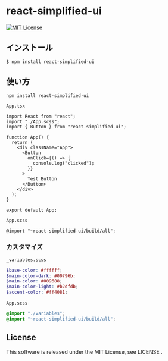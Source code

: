 # react-simplified-ui

[![MIT License](http://img.shields.io/badge/license-MIT-blue.svg?style=flat)](LICENSE)

## インストール

```bash
$ npm install react-simplified-ui
```

## 使い方

`npm install react-simplified-ui`

`App.tsx`

```tsx
import React from "react";
import "./App.scss";
import { Button } from "react-simplified-ui";

function App() {
  return (
    <div className="App">
      <Button
        onClick={() => {
          console.log("clicked");
        }}
      >
        Test Button
      </Button>
    </div>
  );
}

export default App;
```

`App.scss`

```tsx
@import "~react-simplified-ui/build/all";
```

### カスタマイズ

`_variables.scss`

```scss
$base-color: #ffffff;
$main-color-dark: #00796b;
$main-color: #009688;
$main-color-light: #b2dfdb;
$accent-color: #ff4081;
```

`App.scss`

```scss
@import "./variables";
@import "~react-simplified-ui/build/all";
```

## License

This software is released under the MIT License, see LICENSE .
